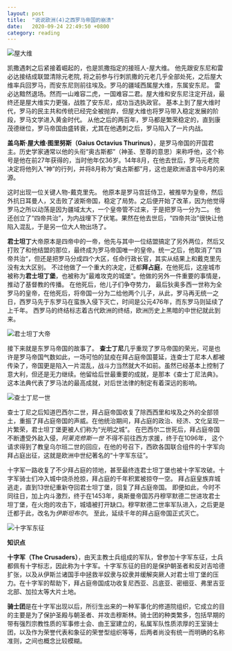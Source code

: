 ```yaml
---
layout: post
title:  "说说欧洲(4)之西罗马帝国的崩溃"
date:   2020-09-24 22:49:50 +0800
category: reading
---
```


![屋大维](https://timgsa.baidu.com/timg?image&quality=80&size=b9999_10000&sec=1601227135155&di=534feae648d561eebe53ee152f34e021&imgtype=0&src=http%3A%2F%2Finews.gtimg.com%2Fnewsapp_bt%2F0%2F7186339952%2F1000.jpg)

凯撒遇刺之后紧接着崛起的，也是凯撒指定的接班人-屋大维。 他先跟安东尼和雷必达接结成联盟清除元老院, 将之前参与行刺凯撒的元老几乎全部处死，之后屋大维率兵回罗马，而安东尼则前往埃及。罗马的疆域西属屋大维，东属安东尼。 雷必达黯然退场。然而一山难容二虎，一国难容二君。屋大维和安东尼注定开战，最终还是屋大维实力更强，战胜了安东尼，成功当选执政官。 基本上到了屋大维时代，罗马的民主共和传统已经完全被抛弃，但屋大维也将罗马带入稳定发展的阶段，罗马文学进入黄金时代。 从他之后的两百年，罗马都是繁荣稳定的，直到康茂德继位，罗马帝国由盛转衰，尤其在他遇刺之后，罗马陷入了一片内战。

**盖乌斯·屋大维·图里努斯（Gaius Octavius Thurinus）**，是罗马帝国的开国君主。历史学家通常以他的头衔“奥古斯都”（神圣、至尊的意思）来称呼他，这个称号是他在前27年获得的，当时他年仅36岁。14年8月，在他去世后，罗马元老院决定将他列入“神”的行列，并将8月称为“奥古斯都”月，这也是欧洲语言中8月的来源。

这时出现一位关键人物-戴克里先。 他原本是罗马宫廷侍卫，被推举为皇帝，然后外抗日耳曼人，又击败了波斯帝国，稳定了局势。之后便开始了改革，因为他觉得罗马之所以动荡是因为疆域太大，一个皇帝管不过来，于是把罗马一分为二。 他还创立了“四帝共治”，为内战埋下了伏笔。果然在他去世后，“四帝共治”很快让他陷入混乱，于是另一位大人物出场了。

**君士坦丁**大帝原本是四帝中的一帝，他先与其中一位结盟搞定了另外两位，然后又打败了和他结盟的那位，最终成为罗马帝国唯一的皇帝。统一之后，他取消了”四帝共治“，但还是把罗马分成四个大区，任命行政长官，其实从结果上和戴克里先没有太大区别。 不过他做了一个重大的决定，迁都**拜占庭**，在他死后，这座城市被称为**君士坦丁堡**，也被称为”最难攻克的城堡”。他做的另外一件重要的事情是，推动了基督教的传播。 在他死后，他儿子们争夺势力， 最后狄奥多西一世称为全罗马的皇帝，在他死后，将帝国一分为二给他两个儿子，从此，罗马再无统一之日，西罗马先于东罗马在蛮族入侵下灭亡，时间是公元476年，而东罗马则延续了上千年。 西罗马的终结标志着古代欧洲的终结，欧洲历史上黑暗的中世纪就此到来。

![君士坦丁大帝](https://timgsa.baidu.com/timg?image&quality=80&size=b9999_10000&sec=1601226952683&di=430f3aa6e25c9d37601d12e63f3fd726&imgtype=0&src=http%3A%2F%2Fspider.nosdn.127.net%2F0cf9ade363ae19b88d7234d696d98087.jpeg)

接下来就是东罗马帝国的故事了。 **查士丁尼**几乎重现了罗马帝国的荣光，可是也许是罗马帝国气数如此，一场可怕的鼠疫在拜占庭帝国蔓延，连查士丁尼本人都被传染了，帝国更是陷入一片混乱，战斗力当然就大不如前。虽然已经基本上控制了意大利，但还是无力继续。他留给后世最重要的成就，是那本《查士丁尼法典》。 这本法典代表了罗马法的最高成就，对后世法律的制定有着深远的影响。

![查士丁尼一世](https://timgsa.baidu.com/timg?image&quality=80&size=b9999_10000&sec=1601227007415&di=ac3d50ddab5679e9cc839ad19cbafa83&imgtype=0&src=http%3A%2F%2Fpic2.zhimg.com%2Fv2-9b88d389445fe2fc7fad413ae69c2601_r.jpg)

查士丁尼之后知道巴西尔二世，拜占庭帝国收复了除西西里和埃及之外的全部领土，重振了拜占庭帝国的声威。在他统治期间，拜占庭的政治、经济、文化呈现一片繁荣，君士坦丁堡更被人们称为“光明之城”。 在巴西尔二世死后，拜占庭帝国不断遭受外敌入侵，*阿莱克修斯一世* 不得不前往西方求援，终于在1096年， 这个请求得到了教皇乌尔班二世的回应，在他的号召下，西欧各国联合组件的十字军向拜占庭出征，这就是欧洲中世纪著名的“十字军东征”。 

十字军一路收复了不少拜占庭的领地，甚至最终连君士坦丁堡也被十字军攻破。十字军骑士们冲入城中烧杀抢掠，拜占庭的千年积累被掠夺一空。 拜占庭皇族弃城逃走，直到13世纪重新夺回君士坦丁堡，回复了拜占庭帝国。 即便如此，今时不同往日，加上内斗激烈，终于在1453年，奥斯曼帝国苏丹穆罕默德二世进攻君士坦丁堡，在火炮的攻击下，城墙被打开缺口。穆罕默德二世率军队进入，之后更是迁都于此，改名为*伊斯坦布尔*。 至此，延续千年的拜占庭帝国正式灭亡。

![十字军东征](https://timgsa.baidu.com/timg?image&quality=80&size=b9999_10000&sec=1601226846435&di=5e4be40fb6757ba41f72d20aeec02069&imgtype=0&src=http%3A%2F%2Finews.gtimg.com%2Fnewsapp_match%2F0%2F8724084260%2F0.jpg)

**知识点**

**十字军（The Crusaders）**，由天主教士兵组成的军队，曾参加十字军东征，士兵都佩有十字标志，因此称为十字军。十字军东征的目的是保护朝圣者和反对吉哈德扩张，以及从伊斯兰诸国手中拯救半奴隶与奴隶并缓解突厥人对君士坦丁堡的压力。在十字军的帮助下，拜占庭帝国成功收复尼西亚、吕底亚、密细亚、弗里吉亚北部、加拉太等大片土地。

**骑士团**是在十字军出现以后，所衍生出来的一种军事化的修道院组织，它成立的目的主要是为了保护圣殿与朝圣者、并攻击穆斯林。骑士团的种类繁多，包括早期的带有强烈宗教性质的军事修士会、由王室建立的，私属军队性质浓厚的王室骑士团，以及作为荣誉代表和象征的荣誉型组织等等，后两者尚没有统一而明确的名称准则，之间也概念比较模糊。